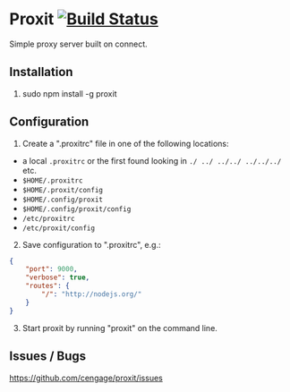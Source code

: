 Proxit [![Build Status](https://travis-ci.org/cengage/proxit.svg?branch=master)](https://travis-ci.org/cengage/proxit)
======

Simple proxy server built on connect.

## Installation

1. sudo npm install -g proxit

## Configuration

1. Create a ".proxitrc" file in one of the following locations:
  * a local `.proxitrc` or the first found looking in `./ ../ ../../ ../../../` etc.
  * `$HOME/.proxitrc`
  * `$HOME/.proxit/config`
  * `$HOME/.config/proxit`
  * `$HOME/.config/proxit/config`
  * `/etc/proxitrc`
  * `/etc/proxit/config`

2. Save configuration to ".proxitrc", e.g.:

```json
{
    "port": 9000,
    "verbose": true,
    "routes": {
        "/": "http://nodejs.org/"
    }
}
```

3. Start proxit by running "proxit" on the command line.


## Issues / Bugs

https://github.com/cengage/proxit/issues

